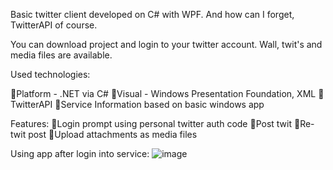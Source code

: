Basic twitter client developed on C# with WPF. And how can I forget, TwitterAPI of course.

You can download project and login to your twitter account. Wall, twit's and media files are available.

Used technologies:

🔧Platform - .NET via C#
🎨Visual - Windows Presentation Foundation, XML
🔧TwitterAPI
🔧Service Information based on basic windows app

Features:
🔧Login prompt using personal twitter auth code
🔧Post twit
🔧Re-twit post
🔧Upload attachments as media files

Using app after login into service:
![image](https://user-images.githubusercontent.com/51766687/216540390-7f29f013-76a2-4d58-8c22-b17ce4603b4a.png)

